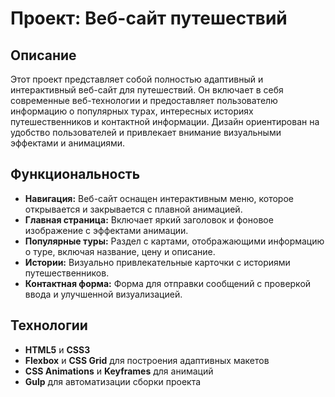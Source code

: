 # Проект: Веб-сайт путешествий

## Описание

Этот проект представляет собой полностью адаптивный и интерактивный веб-сайт для путешествий. Он включает в себя современные веб-технологии и предоставляет пользователю информацию о популярных турах, интересных историях путешественников и контактной информации. Дизайн ориентирован на удобство пользователей и привлекает внимание визуальными эффектами и анимациями.

## Функциональность

- **Навигация:** Веб-сайт оснащен интерактивным меню, которое открывается и закрывается с плавной анимацией.
- **Главная страница:** Включает яркий заголовок и фоновое изображение с эффектами анимации.
- **Популярные туры:** Раздел с картами, отображающими информацию о туре, включая название, цену и описание.
- **Истории:** Визуально привлекательные карточки с историями путешественников.
- **Контактная форма:** Форма для отправки сообщений с проверкой ввода и улучшенной визуализацией.

## Технологии

- **HTML5** и **CSS3**
- **Flexbox** и **CSS Grid** для построения адаптивных макетов
- **CSS Animations** и **Keyframes** для анимаций
- **Gulp** для автоматизации сборки проекта
